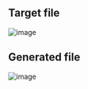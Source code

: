 ## Target file
![image](https://github.com/Pranay-Pandey/PlayCSS-solutions/assets/79053599/817fe8eb-d873-43c1-ad5d-14e3fd3920f9)

## Generated file
![image](https://github.com/Pranay-Pandey/PlayCSS-solutions/assets/79053599/7c073fc2-e0ac-42d1-8a96-98e648a975b6)
